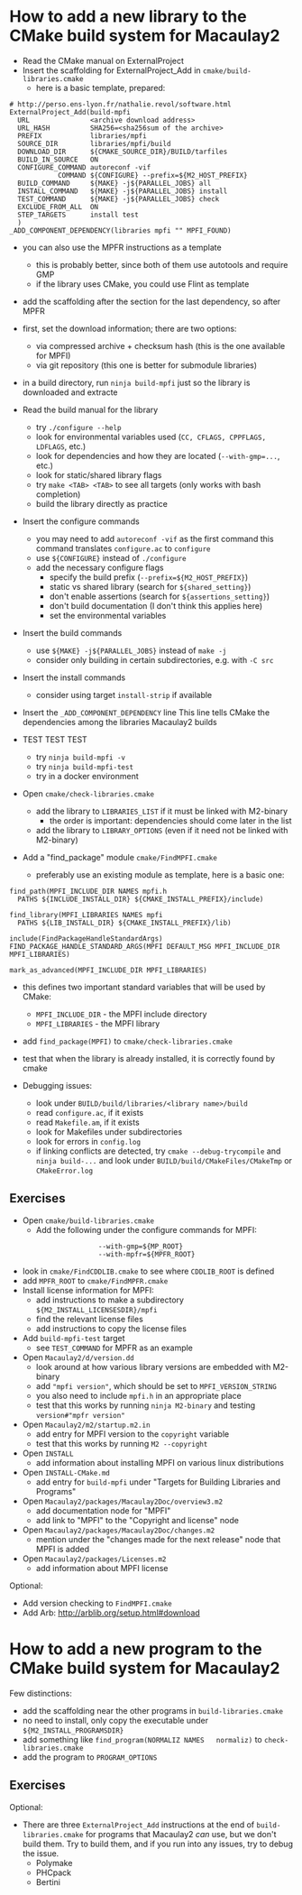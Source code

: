 How to add a new library to the CMake build system for Macaulay2
================================================================

- Read the CMake manual on ExternalProject
- Insert the scaffolding for ExternalProject_Add in `cmake/build-libraries.cmake`
  - here is a basic template, prepared:
```
# http://perso.ens-lyon.fr/nathalie.revol/software.html
ExternalProject_Add(build-mpfi
  URL               <archive download address>
  URL_HASH          SHA256=<sha256sum of the archive>
  PREFIX            libraries/mpfi
  SOURCE_DIR        libraries/mpfi/build
  DOWNLOAD_DIR      ${CMAKE_SOURCE_DIR}/BUILD/tarfiles
  BUILD_IN_SOURCE   ON
  CONFIGURE_COMMAND autoreconf -vif
            COMMAND ${CONFIGURE} --prefix=${M2_HOST_PREFIX}
  BUILD_COMMAND     ${MAKE} -j${PARALLEL_JOBS} all
  INSTALL_COMMAND   ${MAKE} -j${PARALLEL_JOBS} install
  TEST_COMMAND      ${MAKE} -j${PARALLEL_JOBS} check
  EXCLUDE_FROM_ALL  ON
  STEP_TARGETS      install test
  )
_ADD_COMPONENT_DEPENDENCY(libraries mpfi "" MPFI_FOUND)
```
  - you can also use the MPFR instructions as a template
    - this is probably better, since both of them use autotools and require GMP
	- if the library uses CMake, you could use Flint as template
  - add the scaffolding after the section for the last dependency, so after MPFR
  - first, set the download information; there are two options:
    - via compressed archive + checksum hash (this is the one available for MPFI)
    - via git repository (this one is better for submodule libraries)
  - in a build directory, run `ninja build-mpfi`
    just so the library is downloaded and extracte

- Read the build manual for the library
  - try `./configure --help`
  - look for environmental variables used (`CC, CFLAGS, CPPFLAGS, LDFLAGS`, etc.)
  - look for dependencies and how they are located (`--with-gmp=...`, etc.)
  - look for static/shared library flags 
  - try `make <TAB> <TAB>` to see all targets (only works with bash completion)
  - build the library directly as practice

- Insert the configure commands
  - you may need to add `autoreconf -vif` as the first command
    this command translates `configure.ac` to `configure`
  - use `${CONFIGURE}` instead of `./configure`
  - add the necessary configure flags
    - specify the build prefix (`--prefix=${M2_HOST_PREFIX}`)
    - static vs shared library (search for `${shared_setting}`)
    - don't enable assertions (search for `${assertions_setting}`)
    - don't build documentation (I don't think this applies here)
    - set the environmental variables
- Insert the build commands
  - use `${MAKE} -j${PARALLEL_JOBS}` instead of `make -j`
  - consider only building in certain subdirectories, e.g. with `-C src`
- Insert the install commands
  - consider using target `install-strip` if available
- Insert the `_ADD_COMPONENT_DEPENDENCY` line
  This line tells CMake the dependencies among the libraries Macaulay2 builds

- TEST TEST TEST
  - try `ninja build-mpfi -v`
  - try `ninja build-mpfi-test`
  - try in a docker environment

- Open `cmake/check-libraries.cmake`
  - add the library to `LIBRARIES_LIST` if it must be linked with M2-binary
    - the order is important: dependencies should come later in the list
  - add the library to `LIBRARY_OPTIONS` (even if it need not be linked with M2-binary)
- Add a "find_package" module `cmake/FindMPFI.cmake`
  - preferably use an existing module as template, here is a basic one:
```
find_path(MPFI_INCLUDE_DIR NAMES mpfi.h
  PATHS ${INCLUDE_INSTALL_DIR} ${CMAKE_INSTALL_PREFIX}/include)

find_library(MPFI_LIBRARIES NAMES mpfi
  PATHS ${LIB_INSTALL_DIR} ${CMAKE_INSTALL_PREFIX}/lib)

include(FindPackageHandleStandardArgs)
FIND_PACKAGE_HANDLE_STANDARD_ARGS(MPFI DEFAULT_MSG MPFI_INCLUDE_DIR MPFI_LIBRARIES)

mark_as_advanced(MPFI_INCLUDE_DIR MPFI_LIBRARIES)
```
  - this defines two important standard variables that will be used by CMake:
    -  `MPFI_INCLUDE_DIR`     - the MPFI include directory
    -  `MPFI_LIBRARIES`       - the MPFI library
  - add `find_package(MPFI)` to `cmake/check-libraries.cmake`
  - test that when the library is already installed, it is correctly found by cmake

- Debugging issues:
  - look under `BUILD/build/libraries/<library name>/build`
  - read `configure.ac`, if it exists
  - read `Makefile.am`, if it exists
  - look for Makefiles under subdirectories
  - look for errors in `config.log`
  - if linking conflicts are detected,
    try `cmake --debug-trycompile` and `ninja build-...` and
    look under `BUILD/build/CMakeFiles/CMakeTmp` or `CMakeError.log`

## Exercises

- Open `cmake/build-libraries.cmake`
  - Add the following under the configure commands for MPFI:
```
                      --with-gmp=${MP_ROOT}
                      --with-mpfr=${MPFR_ROOT}
```
  - look in `cmake/FindCDDLIB.cmake` to see where `CDDLIB_ROOT` is defined
  - add `MPFR_ROOT` to `cmake/FindMPFR.cmake`
- Install license information for MPFI:
  - add instructions to make a subdirectory `${M2_INSTALL_LICENSESDIR}/mpfi`
  - find the relevant license files
  - add instructions to copy the license files
- Add `build-mpfi-test` target
  - see `TEST_COMMAND` for MPFR as an example
- Open `Macaulay2/d/version.dd`
  - look around at how various library versions are embedded with M2-binary
  - add `"mpfi version"`, which should be set to `MPFI_VERSION_STRING`
  - you also need to include `mpfi.h` in an appropriate place
  - test that this works by running `ninja M2-binary` and testing `version#"mpfr version"`
- Open `Macaulay2/m2/startup.m2.in`
  - add entry for MPFI version to the `copyright` variable
  - test that this works by running `M2 --copyright`
- Open `INSTALL`
  - add information about installing MPFI on various linux distributions
- Open `INSTALL-CMake.md`
  - add entry for `build-mpfi` under "Targets for Building Libraries and Programs"
- Open `Macaulay2/packages/Macaulay2Doc/overview3.m2`
  - add documentation node for "MPFI"
  - add link to "MPFI" to the "Copyright and license" node
- Open `Macaulay2/packages/Macaulay2Doc/changes.m2`
  - mention under the "changes made for the next release" node that MPFI is added
- Open `Macaulay2/packages/Licenses.m2`
  - add information about MPFI license

Optional:
- Add version checking to `FindMPFI.cmake`
- Add Arb: http://arblib.org/setup.html#download

How to add a new program to the CMake build system for Macaulay2
================================================================

Few distinctions:
- add the scaffolding near the other programs in `build-libraries.cmake`
- no need to install, only copy the executable under `${M2_INSTALL_PROGRAMSDIR}`
- add something like `find_program(NORMALIZ	NAMES	normaliz)` to `check-libraries.cmake`
- add the program to `PROGRAM_OPTIONS`

## Exercises

Optional:
- There are three `ExternalProject_Add` instructions at the end of
  `build-libraries.cmake` for programs that Macaulay2 *can* use, but
  we don't build them. Try to build them, and if you run into any issues,
  try to debug the issue.
  - Polymake
  - PHCpack
  - Bertini
